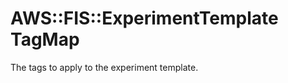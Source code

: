 # AWS::FIS::ExperimentTemplate TagMap<a name="aws-properties-fis-experimenttemplate-tagmap"></a>

The tags to apply to the experiment template\.